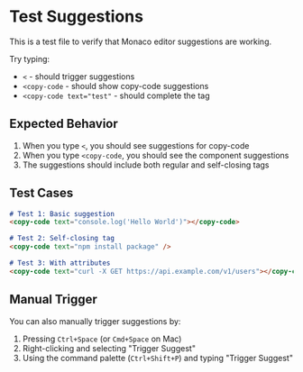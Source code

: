 # Test Suggestions

This is a test file to verify that Monaco editor suggestions are working.

Try typing:
- `<` - should trigger suggestions
- `<copy-code` - should show copy-code suggestions
- `<copy-code text="test"` - should complete the tag

## Expected Behavior

1. When you type `<`, you should see suggestions for copy-code
2. When you type `<copy-code`, you should see the component suggestions
3. The suggestions should include both regular and self-closing tags

## Test Cases

```markdown
# Test 1: Basic suggestion
<copy-code text="console.log('Hello World')"></copy-code>

# Test 2: Self-closing tag
<copy-code text="npm install package" />

# Test 3: With attributes
<copy-code text="curl -X GET https://api.example.com/v1/users"></copy-code>
```

## Manual Trigger

You can also manually trigger suggestions by:
1. Pressing `Ctrl+Space` (or `Cmd+Space` on Mac)
2. Right-clicking and selecting "Trigger Suggest"
3. Using the command palette (`Ctrl+Shift+P`) and typing "Trigger Suggest" 